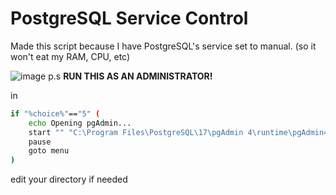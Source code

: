 # PostgreSQL Service Control

Made this script because I have PostgreSQL's service set to manual.
(so it won't eat my RAM, CPU, etc)

![image](https://github.com/user-attachments/assets/9d1442be-1790-43c5-9587-b789bb293c32)
p.s **RUN THIS AS AN ADMINISTRATOR!**

in
```bash
if "%choice%"=="5" (
    echo Opening pgAdmin...
    start "" "C:\Program Files\PostgreSQL\17\pgAdmin 4\runtime\pgAdmin4.exe" 
    pause
    goto menu
)
```
edit your directory if needed
